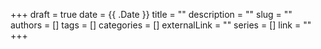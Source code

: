 +++ 
draft = true
date = {{ .Date }}
title = ""
description = ""
slug = ""
authors = []
tags = []
categories = []
externalLink = ""
series = []
link = ""
+++
